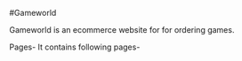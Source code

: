 #Gameworld

Gameworld is an ecommerce website for for ordering games.

Pages-
It contains following pages-
